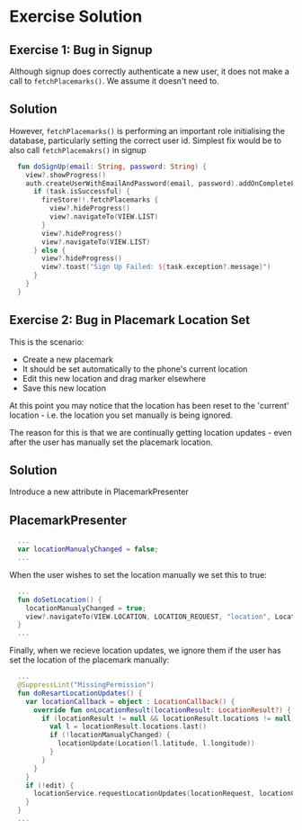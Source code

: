 # Exercise Solution

## Exercise 1: Bug in Signup

Although signup does correctly authenticate a new user, it does not make a call to `fetchPlacemarks()`. We assume it doesn't need to.

## Solution

However, `fetchPlacemarks()` is performing an important role initialising the database, particularly setting the correct user id. Simplest fix would be to also call `fetchPlacemakrs()` in signup

```kotlin
  fun doSignUp(email: String, password: String) {
    view?.showProgress()
    auth.createUserWithEmailAndPassword(email, password).addOnCompleteListener(view!!) { task ->
      if (task.isSuccessful) {
        fireStore!!.fetchPlacemarks {
          view?.hideProgress()
          view?.navigateTo(VIEW.LIST)
        }
        view?.hideProgress()
        view?.navigateTo(VIEW.LIST)
      } else {
        view?.hideProgress()
        view?.toast("Sign Up Failed: ${task.exception?.message}")
      }
    }
  }
```

## Exercise 2: Bug in Placemark Location Set

This is the scenario:

- Create a new placemark
- It should be set automatically to the phone's current location
- Edit this new location and drag marker elsewhere
- Save this new location

At this point you may notice that the location has been reset to the 'current' location - i.e. the location you set manually is being ignored.

The reason for this is that we are continually getting location updates - even after the user has manually set the placemark location.

## Solution

Introduce a new attribute in PlacemarkPresenter

## PlacemarkPresenter

```kotlin
  ...
  var locationManualyChanged = false;
  ...
```

When the user wishes to set the location manually we set this to true:

```kotlin
  ...
  fun doSetLocation() {
    locationManualyChanged = true;
    view?.navigateTo(VIEW.LOCATION, LOCATION_REQUEST, "location", Location(placemark.location.lat, placemark.location.lng, placemark.location.zoom))
  }
  ...
```

Finally, when we recieve location updates, we ignore them if the user has set the location of the placemark manually:

```kotlin
  ...
  @SuppressLint("MissingPermission")
  fun doResartLocationUpdates() {
    var locationCallback = object : LocationCallback() {
      override fun onLocationResult(locationResult: LocationResult?) {
        if (locationResult != null && locationResult.locations != null) {
          val l = locationResult.locations.last()
          if (!locationManualyChanged) {
            locationUpdate(Location(l.latitude, l.longitude))
          }
        }
      }
    }
    if (!edit) {
      locationService.requestLocationUpdates(locationRequest, locationCallback, null)
    }
  }
  ...
```
